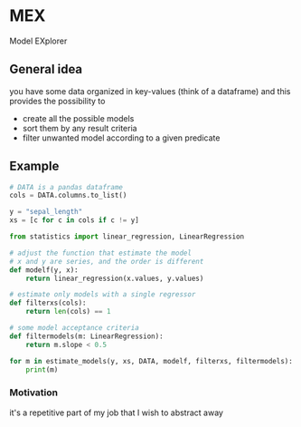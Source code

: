 # MEX
Model EXplorer

## General idea
you have some data organized in key-values (think of a dataframe)
and this provides the possibility to 
- create all the possible models
- sort them by any result criteria
- filter unwanted model according to a given predicate


## Example
``` python
# DATA is a pandas dataframe
cols = DATA.columns.to_list()

y = "sepal_length"
xs = [c for c in cols if c != y]

from statistics import linear_regression, LinearRegression

# adjust the function that estimate the model
# x and y are series, and the order is different
def modelf(y, x):
    return linear_regression(x.values, y.values)

# estimate only models with a single regressor
def filterxs(cols):
    return len(cols) == 1

# some model acceptance criteria
def filtermodels(m: LinearRegression):
    return m.slope < 0.5

for m in estimate_models(y, xs, DATA, modelf, filterxs, filtermodels):
    print(m)

```

### Motivation
it's a repetitive part of my job that I wish to abstract away
